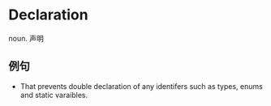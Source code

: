 # Declaration

noun. 声明

## 例句

* That prevents double declaration of any identifers such as types, enums and static varaibles.